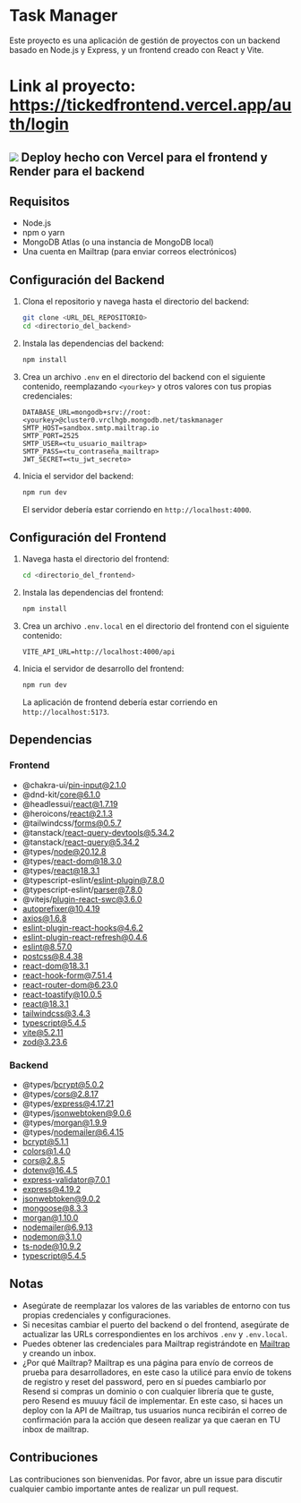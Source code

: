 # Task Manager

Este proyecto es una aplicación de gestión de proyectos con un backend basado en Node.js y Express, y un frontend creado con React y Vite.
# Link al proyecto: https://tickedfrontend.vercel.app/auth/login

## <img src="https://skillicons.dev/icons?i=vercel"/> Deploy hecho con Vercel para el frontend   y Render para el backend
## Requisitos

- Node.js
- npm o yarn
- MongoDB Atlas (o una instancia de MongoDB local)
- Una cuenta en Mailtrap (para enviar correos electrónicos)

## Configuración del Backend

1. Clona el repositorio y navega hasta el directorio del backend:
    ```sh
    git clone <URL_DEL_REPOSITORIO>
    cd <directorio_del_backend>
    ```

2. Instala las dependencias del backend:
    ```sh
    npm install
    ```

3. Crea un archivo `.env` en el directorio del backend con el siguiente contenido, reemplazando `<yourkey>` y otros valores con tus propias credenciales:
    ```dotenv
    DATABASE_URL=mongodb+srv://root:<yourkey>@cluster0.vrclhgb.mongodb.net/taskmanager
    SMTP_HOST=sandbox.smtp.mailtrap.io
    SMTP_PORT=2525
    SMTP_USER=<tu_usuario_mailtrap>
    SMTP_PASS=<tu_contraseña_mailtrap>
    JWT_SECRET=<tu_jwt_secreto>
    ```

4. Inicia el servidor del backend:
    ```sh
    npm run dev
    ```

   El servidor debería estar corriendo en `http://localhost:4000`.

## Configuración del Frontend

1. Navega hasta el directorio del frontend:
    ```sh
    cd <directorio_del_frontend>
    ```

2. Instala las dependencias del frontend:
    ```sh
    npm install
    ```

3. Crea un archivo `.env.local` en el directorio del frontend con el siguiente contenido:
    ```dotenv
    VITE_API_URL=http://localhost:4000/api
    ```

4. Inicia el servidor de desarrollo del frontend:
    ```sh
    npm run dev
    ```

   La aplicación de frontend debería estar corriendo en `http://localhost:5173`.

## Dependencias

### Frontend
- @chakra-ui/pin-input@2.1.0
- @dnd-kit/core@6.1.0
- @headlessui/react@1.7.19
- @heroicons/react@2.1.3
- @tailwindcss/forms@0.5.7
- @tanstack/react-query-devtools@5.34.2
- @tanstack/react-query@5.34.2
- @types/node@20.12.8
- @types/react-dom@18.3.0
- @types/react@18.3.1
- @typescript-eslint/eslint-plugin@7.8.0
- @typescript-eslint/parser@7.8.0
- @vitejs/plugin-react-swc@3.6.0
- autoprefixer@10.4.19
- axios@1.6.8
- eslint-plugin-react-hooks@4.6.2
- eslint-plugin-react-refresh@0.4.6
- eslint@8.57.0
- postcss@8.4.38
- react-dom@18.3.1
- react-hook-form@7.51.4
- react-router-dom@6.23.0
- react-toastify@10.0.5
- react@18.3.1
- tailwindcss@3.4.3
- typescript@5.4.5
- vite@5.2.11
- zod@3.23.6

### Backend
- @types/bcrypt@5.0.2
- @types/cors@2.8.17
- @types/express@4.17.21
- @types/jsonwebtoken@9.0.6
- @types/morgan@1.9.9
- @types/nodemailer@6.4.15
- bcrypt@5.1.1
- colors@1.4.0
- cors@2.8.5
- dotenv@16.4.5
- express-validator@7.0.1
- express@4.19.2
- jsonwebtoken@9.0.2
- mongoose@8.3.3
- morgan@1.10.0
- nodemailer@6.9.13
- nodemon@3.1.0
- ts-node@10.9.2
- typescript@5.4.5

## Notas

- Asegúrate de reemplazar los valores de las variables de entorno con tus propias credenciales y configuraciones.
- Si necesitas cambiar el puerto del backend o del frontend, asegúrate de actualizar las URLs correspondientes en los archivos `.env` y `.env.local`.
- Puedes obtener las credenciales para Mailtrap registrándote en [Mailtrap](https://mailtrap.io/) y creando un inbox.
- ¿Por qué Mailtrap? Mailtrap es una página para envío de correos de prueba para desarrolladores, en este caso la utilicé para envío de tokens de registro y reset del password,
    pero en sí puedes cambiarlo por Resend si compras un dominio o con cualquier librería que te guste, pero Resend es muuuy fácil de implementar. 
    En este caso, si haces un deploy con la API de Mailtrap, tus usuarios nunca recibirán el correo de confirmación para la acción que deseen realizar ya que caeran en TU inbox de mailtrap.

## Contribuciones

Las contribuciones son bienvenidas. Por favor, abre un issue para discutir cualquier cambio importante antes de realizar un pull request.
